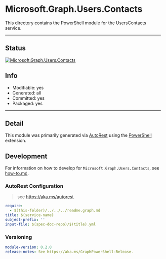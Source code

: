 <!-- region Generated -->
# Microsoft.Graph.Users.Contacts
This directory contains the PowerShell module for the UsersContacts service.

---
## Status
[![Microsoft.Graph.Users.Contacts](https://img.shields.io/powershellgallery/v/Microsoft.Graph.Users.Contacts.svg?style=flat-square&label=Microsoft.Graph.Users.Contacts "Microsoft.Graph.Users.Contacts")](https://www.powershellgallery.com/packages/Microsoft.Graph.Users.Contacts/)

## Info
- Modifiable: yes
- Generated: all
- Committed: yes
- Packaged: yes

---
## Detail
This module was primarily generated via [AutoRest](https://github.com/Azure/autorest) using the [PowerShell](https://github.com/Azure/autorest.powershell) extension.

## Development
For information on how to develop for `Microsoft.Graph.Users.Contacts`, see [how-to.md](how-to.md).
<!-- endregion -->

### AutoRest Configuration

> see https://aka.ms/autorest

``` yaml
require:
  - $(this-folder)/../../../readme.graph.md
title: $(service-name)
subject-prefix: ''
input-file: $(spec-doc-repo)/$(title).yml
```
### Versioning

``` yaml
module-version: 0.2.0
release-notes: See https://aka.ms/GraphPowerShell-Release.
```
